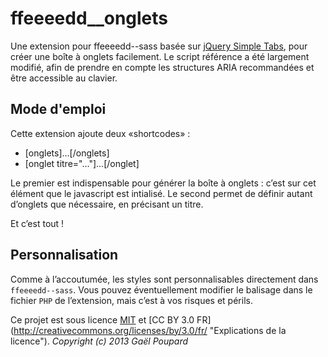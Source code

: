 ffeeeedd__onglets
===================

Une extension pour ffeeeedd--sass basée sur [jQuery Simple Tabs](https://github.com/bluety/simpleTabs), pour créer une boîte à onglets facilement. Le script référence a été largement modifié, afin de prendre en compte les structures ARIA recommandées et être accessible au clavier.

Mode d'emploi
-------------

Cette extension ajoute deux «shortcodes» :
* [onglets]…[/onglets]
* [onglet titre="…"]…[/onglet]

Le premier est indispensable pour générer la boîte à onglets : c’est sur cet élément que le javascript est intialisé. Le second permet de définir autant d’onglets que nécessaire, en précisant un titre.

Et c’est tout !

Personnalisation
----------------

Comme à l’accoutumée, les styles sont personnalisables directement dans `ffeeeedd--sass`. Vous pouvez éventuellement modifier le balisage dans le fichier `PHP` de l’extension, mais c’est à vos risques et périls.

Ce projet est sous licence [MIT](http://opensource.org/licenses/MIT "The MIT licence") et [CC BY 3.0 FR] (http://creativecommons.org/licenses/by/3.0/fr/ "Explications de la licence").
*Copyright (c) 2013 Gaël Poupard*
